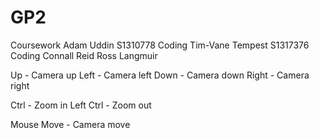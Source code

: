 # GP2
Coursework
Adam Uddin S1310778 Coding 
Tim-Vane Tempest S1317376 Coding
Connall Reid
Ross Langmuir

Up - Camera up
Left - Camera left
Down - Camera down
Right - Camera right

Ctrl - Zoom in
Left Ctrl - Zoom out

Mouse Move - Camera move
